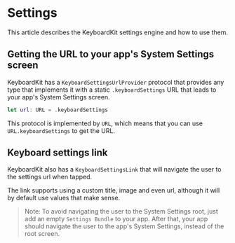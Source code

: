 # Settings

This article describes the KeyboardKit settings engine and how to use them.


## Getting the URL to your app's System Settings screen

KeyboardKit has a ``KeyboardSettingsUrlProvider`` protocol that provides any type that implements it with a static `.keyboardSettings` URL that leads to your app's System Settings screen.

```swift
let url: URL = .keyboardSettings
```

This protocol is implemented by `URL`, which means that you can use `URL.keyboardSettings` to get the URL.


## Keyboard settings link

KeyboardKit also has a ``KeyboardSettingsLink`` that will navigate the user to the settings url when tapped.

The link supports using a custom title, image and even url, although it will by default use values that make sense.

> Note: To avoid navigating the user to the System Settings root, just add an empty `Settings Bundle` to your app. After that, your app should navigate the user to the app's System Settings, instead of the root screen.
